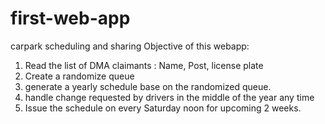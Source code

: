 # first-web-app
carpark scheduling and sharing
Objective of this webapp:
1. Read the list of DMA claimants : Name, Post, license plate
2. Create a randomize queue
3. generate a yearly schedule base on the randomized queue.
4. handle change requested by drivers in the middle of the year any time
5. Issue the schedule on every Saturday noon for upcoming 2 weeks.
